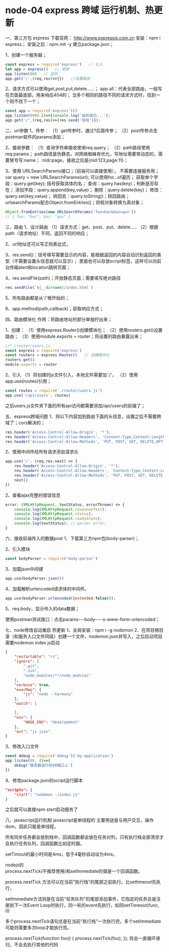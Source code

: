 # node-04 express 跨域 运行机制、热更新
一、第三方包 express
下载官网： http://www.expressjs.com.cn
安装：npm i express；
安装之后：npm init -y   建立package.json；

1、创建一个服务器；
```js
const express = require('express')   // 引入
let app = express()   // 使用
app.listen(80)   // 监听
app.get('/',(req,res)=>{})   //设置路由
```
2、请求方式可以使用get,post,put,delete......；
    app.all：代表全部路由，一般写在页面最底部，用来响应404的；
    当多个相同的路径不同的请求方式时，找到一个则不找下一个；
```js
const app = require('express')()
app.listen(8080,()=>{console.log('监听成功...');
app.get('/',(req,res)=>{res.send('哈哈')});
```
二、url参数
1、传参：
（1）get传参时，通过?后面传参；
（2）post传参点击postman软件的params添加；

2、接收参数：
（1）查询字符串接收使用req.query；
（2）path路径使用req.params；
path路径是伪静态，对网络蜘蛛有优化，写地址需要带动态的，需要冒号写:name；
    :nid/:page，接收之后是{nid:123,page:11}；

3、使用 URLSearchParams接口；（前端可以直接使用），
不需要连接服务用；
var query = new URLSearchParams(url);
可以使用for...of遍历；
获取单个字段：query.get(key); 括号获取具体的名；
查询：query.has(key)；判断是否存在；
添加字段：query.append(key,value)；
删除：query.delete(key)；
修改：query.set(key,value)；
转回去：query.toString()；转回路由；
urlsearchParams配合Object.fromEntries()；将假对象转换为真对象；
```js
Object.fromEntries(new URLSearchParams('foo=bar&baz=qux'))
// { foo: "bar", baz: "qux" }
```

三、路由
1、设计路由
（1）请求方式：get、post、put、delete.....
（2）根据path（请求地址）不同，返回不同的响应；

2、url地址还可以写正则表达式，

3、res.send()：括号填写需要显示的内容，能根据返回的内容自动识别返回的类型（不需要设置头信息就可以显示）；
里面也可以存放script标签，这样可以向前台传输alert和location跳转页面；

4、res.sendFile(path)；开放静态页面；需要填写绝对路径
```js
res.sendFile(`${__dirname}/index.html`)
```
5、所有路由都是从'/'根开始的；

6、app.method(path,callback)；获取响应方式；


四、路由模块化
作用：将路由地址的部分单独拧出来；

1、创建：
（1）使用express.Router()创建模块化；
（2）使用routers.get()设置路由；
（3）使用module.exports = router；将设置的路由暴露出来；
```js
//* /router/users.js
const express = require('express') 
const routers = express.Router()   // 创建模块化
routers.get() 
module.exports = router
```
2、引入
（1）将创建的js文件引入，本地文件需要加'./'，
（2）使用app.use(routes)引用；
```js
const routes = require('./router/users.js')
app.use('/api/users', routes)
```
之后users.js文件夹下面的所有api访问都需要添加/api/users的前缀了；

五、express跨域问题
1、将以下内容加到路由下面的头信息，设置之后不需要跨域了；cors解决的；
```js
res.header('Access-Control-Allow-Origin', '*');
res.header('Access-Control-Allow-Headers', 'Content-Type,Content-Length, Authorization, Accept, X-Requested-With , yourHeaderFeild');
res.header('Access-Control-Allow-Methods', 'PUT, POST, GET, DELETE,OPTIONS');
```
2、使用中间件给所有请求添加请求头
```js
app.use('/', (req,res,next) => {
    res.header('Access-Control-Allow-Origin', '*');
    res.header('Access-Control-Allow-Headers', 'Content-Type,Content-Length, Authorization, Accept, X-Requested-With , yourHeaderFeild');
    res.header('Access-Control-Allow-Methods', 'PUT, POST, GET, DELETE,OPTIONS');
    next()
})
```

2、查看ajax完整的错误信息
```js
error: (XMLHttpRequest, textStatus, errorThrown) => {
    console.log(XMLHttpRequest.responseText);
    console.log(XMLHttpRequest.status);
    console.log(XMLHttpRequest.readyState);
    console.log(textStatus); // parser error;
}
```

六、接收前端传入的数据post
1、下载第三方npm包(body-parser)；

2、引入模块
```js
const bodyParser = require('body-parser')
```
3、加载json中间键
```js
app.use(bodyParser.json())
```
4、加载解析urlencoded请求体的中间件。
```js
app.use(bodyParser.urlencoded({extended:false}));
```
5、req.body，显示传入的data数据；

使用postman测试接口：点击params---body----x-www-form-urlencoded；


七、node修改自动重启  热更新
1、全局安装：npm i -g nodemon
2、在项目根目录（和服务入口文件同级）创建一个文件，nodemon.json并写入，之后启动项目需要nodemon index.js启动
```json
{
    "restartable": "rs",
    "ignore": [
        ".git",
        ".svn",
        "node_modules/**/node_modules"
    ],
    "verbose": true,
    "execMap": {
        "js": "node --harmony"
    },
    "watch": [

    ],
    "env": {
        "NODE_ENV": "development"
    },
    "ext": "js json"
}
```
3、修改入口文件
```js
const debug = require('debug')('my-application')
app.listen(80, ()=>{
    debug('服务器运行在80端口上')
})
```
4、修改package.json的script运行脚本
```json
"scripts": {
    "start": "nodemon ./index.js"
}
```
之后就可以直接npm start启动服务了

八、javascript运行机制
javascript是单线程的
主要用途是与用户交互，操作dom，因此只能是单线程，

所有同步任务都会放到栈中，回调函数都会放在任务对列，只有执行栈全部清空才会执行任务队列，回调函数比如定时器。

setTimout的最小时间是4ms，低于4毫秒自动设为4ms。


nodejs的     
process.nextTick(不推荐使用)和setImmediate的值是一个回调函数。

process.nextTick 方法可以在当前"执行栈"的尾部之前执行。比settimeout先执行，

setImmediate方法则是在当前"任务队列"的尾部添加事件，它指定的任务总是注册到下一次Event Loop时执行，同一轮的event先执行，如同setTimeout(func, 0)

多个process.nextTick语句总是在当前"执行栈"一次执行完，多个setImmediate可能则需要多次loop才能执行完。

process.nextTick(function foo() {
  process.nextTick(foo);
});
将会一直循环递归，不会去执行其他的代码



